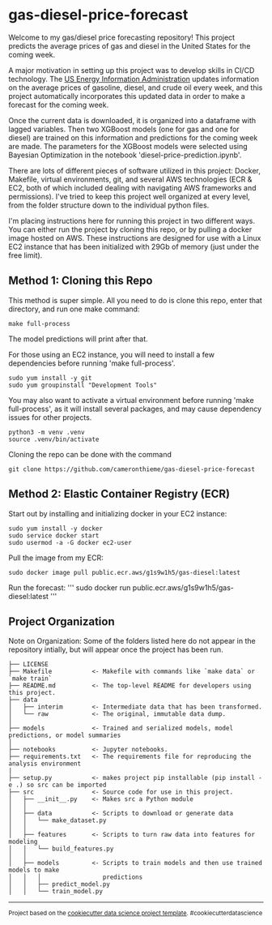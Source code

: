 gas-diesel-price-forecast
==============================

Welcome to my gas/diesel price forecasting repository! This project predicts the average prices of gas and diesel in the United States for the coming week.

A major motivation in setting up this project was to develop skills in CI/CD technology. The <a target="_blank" href="https://www.eia.gov">US Energy Information Administration</a> updates information on the average prices of gasoline, diesel, and crude oil every week, and this project automatically incorporates this updated data in order to make a forecast for the coming week.  

Once the current data is downloaded, it is organized into a dataframe with lagged variables.  Then two XGBoost models (one for gas and one for diesel) are trained on this information and predictions for the coming week are made.  The parameters for the XGBoost models were selected using Bayesian Optimization in the notebook 'diesel-price-prediction.ipynb'.  

There are lots of different pieces of software utilized in this project: Docker, Makefile, virtual environments, git, and several AWS technologies (ECR & EC2, both of which included dealing with navigating AWS frameworks and permissions).  I've tried to keep this project well organized at every level, from the folder structure down to the individual python files.

I'm placing instructions here for running this project in two different ways. You can either run the project by cloning this repo, or by pulling a docker image hosted on AWS. These instructions are designed for use with a Linux EC2 instance that has been initialized with 29Gb of memory (just under the free limit).  

## Method 1: Cloning this Repo

This method is super simple. All you need to do is clone this repo, enter that directory, and run one make command:
```
make full-process
```
The model predictions will print after that.

For those using an EC2 instance, you will need to install a few dependencies before running 'make full-process'.
```
sudo yum install -y git
sudo yum groupinstall "Development Tools"
```
You may also want to activate a virtual environment before running 'make full-process', as it will install several packages, and may cause dependency issues for other projects.

```
python3 -m venv .venv
source .venv/bin/activate
```

Cloning the repo can be done with the command
```
git clone https://github.com/cameronthieme/gas-diesel-price-forecast
```

## Method 2: Elastic Container Registry (ECR)

Start out by installing and initializing docker in your EC2 instance:
```
sudo yum install -y docker
sudo service docker start
sudo usermod -a -G docker ec2-user
```
Pull the image from my ECR:
```
sudo docker image pull public.ecr.aws/g1s9w1h5/gas-diesel:latest
```
Run the forecast:
'''
sudo docker run public.ecr.aws/g1s9w1h5/gas-diesel:latest
'''

Project Organization
------------

Note on Organization:
Some of the folders listed here do not appear in the repository intially, but will appear once the project has been run.  

    ├── LICENSE
    ├── Makefile           <- Makefile with commands like `make data` or `make train`
    ├── README.md          <- The top-level README for developers using this project.
    ├── data
    │   ├── interim        <- Intermediate data that has been transformed.
    │   └── raw            <- The original, immutable data dump.
    │
    ├── models             <- Trained and serialized models, model predictions, or model summaries
    │
    ├── notebooks          <- Jupyter notebooks. 
    ├── requirements.txt   <- The requirements file for reproducing the analysis environment
    |
    ├── setup.py           <- makes project pip installable (pip install -e .) so src can be imported
    ├── src                <- Source code for use in this project.
    │   ├── __init__.py    <- Makes src a Python module
    │   │
    │   ├── data           <- Scripts to download or generate data
    │   │   └── make_dataset.py
    │   │
    │   ├── features       <- Scripts to turn raw data into features for modeling
    │   │   └── build_features.py
    │   │
    │   ├── models         <- Scripts to train models and then use trained models to make
    │   │   │                 predictions
    │   │   ├── predict_model.py
    │   │   └── train_model.py
--------

<p><small>Project based on the <a target="_blank" href="https://drivendata.github.io/cookiecutter-data-science/">cookiecutter data science project template</a>. #cookiecutterdatascience</small></p>
